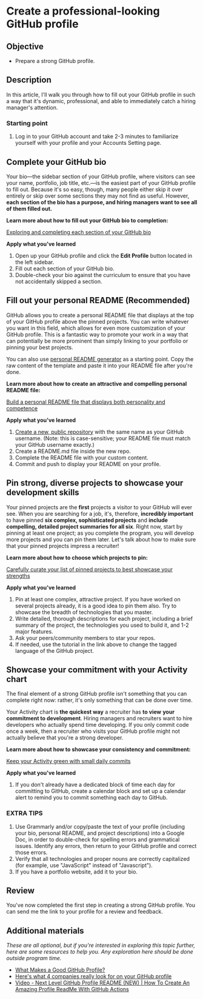# Create a professional-looking GitHub profile

## Objective

- Prepare a strong GitHub profile.

## Description

In this article, I'll walk you through how to fill out your GitHub profile in such a way that it's dynamic, professional, and able to immediately catch a hiring manager's attention.

### Starting point

1. Log in to your GitHub account and take 2-3 minutes to familiarize yourself with your profile and your Accounts Setting page.

## Complete your GitHub bio

Your bio—the sidebar section of your GitHub profile, where visitors can see your name, portfolio, job title, etc.—is the easiest part of your GitHub profile to fill out. Because it's so easy, though, many people either skip it over entirely or skip over some sections they may not find as useful. However, **each section of the bio has a purpose, and hiring managers want to see all of them filled out.**

**Learn more about how to fill out your GitHub bio to completion:**

[Exploring and completing each section of your GitHub bio](exploring-and-completing-each-section-of-your-github-bio.md)

**Apply what you've learned**

1. Open up your GitHub profile and click the **Edit Profile** button located in the left sidebar. 
2. Fill out each section of your GitHub bio. 
3. Double-check your bio against the curriculum to ensure that you have not accidentally skipped a section.

## Fill out your personal README (Recommended)

GitHub allows you to create a personal README file that displays at the top of your GitHub profile above the pinned projects. You can write whatever you want in this field, which allows for even more customization of your GitHub profile. This is a fantastic way to promote your work in a way that can potentially be more prominent than simply linking to your portfolio or pinning your best projects.

You can also use [personal README generator](https://profile-readme-generator.com/) as a starting point.
Copy the raw content of the template and paste it into your README file after you're done.

**Learn more about how to create an attractive and compelling personal README file:**

[Build a personal README file that displays both personality and competence](build-a-personal-readme-file-that-displays-both-personality-and-competence.md)

**Apply what you've learned**

1. [Create a new, public repository](https://github.com/new) with the same name as your GitHub username. (Note: this is case-sensitive; your README file must match your GitHub username exactly.)
2. Create a README.md file inside the new repo.
3. Complete the README file with your custom content.
4. Commit and push to display your README on your profile.

## Pin strong, diverse projects to showcase your development skills

Your pinned projects are the **first** projects a visitor to your GitHub will ever see. When you are searching for a job, it's, therefore, **incredibly important** to have pinned **six complex, sophisticated projects** and **include compelling, detailed project summaries for all six**. Right now, start by pinning at least one project; as you complete the program, you will develop more projects and you can pin them later. Let's talk about how to make sure that your pinned projects impress a recruiter!

**Learn more about how to choose which projects to pin:**

[Carefully curate your list of pinned projects to best showcase your strengths](carefully-curate-your-list-of-pinned-projects-to-best-showcase-your-strengths.md)

**Apply what you've learned**

1. Pin at least one complex, attractive project. If you have worked on several projects already, it is a good idea to pin them also. Try to showcase the breadth of technologies that you master.
3. Write detailed, thorough descriptions for each project, including a brief summary of the project, the technologies you used to build it, and 1-2 major features.
4. Ask your peers/community members to star your repos.
5. If needed, use the tutorial in the link above to change the tagged language of the GitHub project.

## Showcase your commitment with your Activity chart

The final element of a strong GitHub profile isn't something that you can complete right now: rather, it's only something that can be done over time.

Your Activity chart is **the quickest way** a recruiter has **to view** **your commitment to development**. Hiring managers and recruiters want to hire developers who actually spend time developing. If you only commit code once a week, then a recruiter who visits your GitHub profile might not actually believe that you're a strong developer.

**Learn more about how to showcase your consistency and commitment:**

[Keep your Activity green with small daily commits](keep-your-activity-green-with-small-daily-commits.md)

**Apply what you've learned**

1. If you don't already have a dedicated block of time each day for committing to GitHub, create a calendar block and set up a calendar alert to remind you to commit something each day to GitHub.

### EXTRA TIPS

1. Use Grammarly and/or copy/paste the text of your profile (including your bio, personal README, and project descriptions) into a Google Doc, in order to double-check for spelling errors and grammatical issues. Identify any errors, then return to your GitHub profile and correct those errors.
2. Verify that all technologies and proper nouns are correctly capitalized (for example, use "JavaScript" instead of "Javascript").
3. If you have a portfolio website, add it to your bio.

## Review

You've now completed the first step in creating a strong GitHub profile. You can send me the link to your profile for a review and feedback.


## Additional materials

*These are all optional, but if you're interested in exploring this topic further, here are some resources to help you. Any exploration here should be done outside program time.*

- [What Makes a Good GitHub Profile?](https://codeburst.io/what-makes-a-good-github-profile-ced754284e3d)
- [Here's what 4 companies really look for on your GitHub profile](https://www.builtinchicago.org/2018/05/08/what-companies-look-for-on-github)
- [Video - Next Level GitHub Profile README (NEW) | How To Create An Amazing Profile ReadMe With GitHub Actions](https://www.youtube.com/watch?v=ECuqb5Tv9qI)
